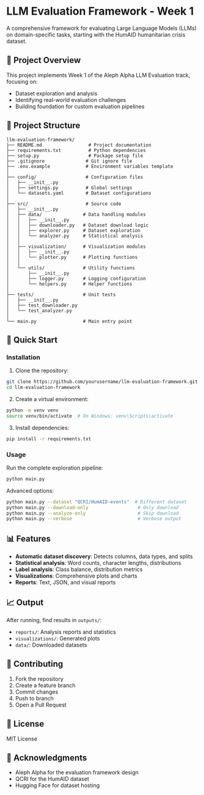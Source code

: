 # LLM Evaluation Framework - Week 1

A comprehensive framework for evaluating Large Language Models (LLMs) on domain-specific tasks, starting with the HumAID humanitarian crisis dataset.

## 🎯 Project Overview

This project implements Week 1 of the Aleph Alpha LLM Evaluation track, focusing on:
- Dataset exploration and analysis
- Identifying real-world evaluation challenges
- Building foundation for custom evaluation pipelines

## 📁 Project Structure

```
llm-evaluation-framework/
├── README.md                 # Project documentation
├── requirements.txt          # Python dependencies
├── setup.py                  # Package setup file
├── .gitignore               # Git ignore file
├── .env.example             # Environment variables template
│
├── config/                  # Configuration files
│   ├── __init__.py
│   ├── settings.py          # Global settings
│   └── datasets.yaml        # Dataset configurations
│
├── src/                     # Source code
│   ├── __init__.py
│   ├── data/               # Data handling modules
│   │   ├── __init__.py
│   │   ├── downloader.py   # Dataset download logic
│   │   ├── explorer.py     # Dataset exploration
│   │   └── analyzer.py     # Statistical analysis
│   │
│   ├── visualization/      # Visualization modules
│   │   ├── __init__.py
│   │   └── plotter.py      # Plotting functions
│   │
│   └── utils/              # Utility functions
│       ├── __init__.py
│       ├── logger.py       # Logging configuration
│       └── helpers.py      # Helper functions
│
├── tests/                  # Unit tests
│   ├── __init__.py
│   ├── test_downloader.py
│   └── test_analyzer.py
│
└── main.py                 # Main entry point
```

## 🚀 Quick Start

### Installation

1. Clone the repository:
```bash
git clone https://github.com/yourusername/llm-evaluation-framework.git
cd llm-evaluation-framework
```

2. Create a virtual environment:
```bash
python -m venv venv
source venv/bin/activate  # On Windows: venv\Scripts\activate
```

3. Install dependencies:
```bash
pip install -r requirements.txt
```

### Usage

Run the complete exploration pipeline:
```bash
python main.py
```

Advanced options:
```bash
python main.py --dataset "QCRI/HumAID-events"  # Different dataset
python main.py --download-only                  # Only download
python main.py --analyze-only                   # Skip download
python main.py --verbose                        # Verbose output
```

## 📊 Features

- **Automatic dataset discovery**: Detects columns, data types, and splits
- **Statistical analysis**: Word counts, character lengths, distributions
- **Label analysis**: Class balance, distribution metrics
- **Visualizations**: Comprehensive plots and charts
- **Reports**: Text, JSON, and visual reports

## 📈 Output

After running, find results in `outputs/`:
- `reports/`: Analysis reports and statistics
- `visualizations/`: Generated plots
- `data/`: Downloaded datasets

## 🤝 Contributing

1. Fork the repository
2. Create a feature branch
3. Commit changes
4. Push to branch
5. Open a Pull Request

## 📄 License

MIT License

## 🙏 Acknowledgments

- Aleph Alpha for the evaluation framework design
- QCRI for the HumAID dataset
- Hugging Face for dataset hosting

